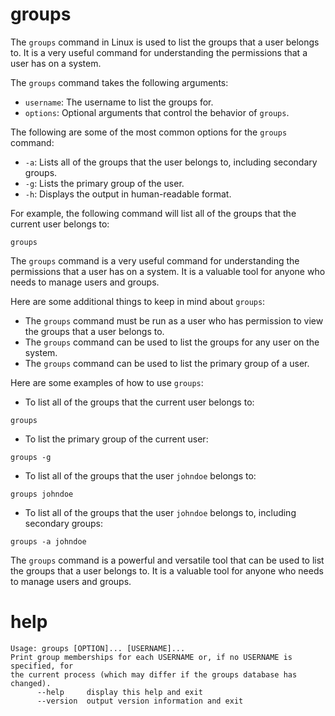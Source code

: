 # groups

The `groups` command in Linux is used to list the groups that a user belongs to. It is a very useful command for understanding the permissions that a user has on a system.

The `groups` command takes the following arguments:

* `username`: The username to list the groups for.
* `options`: Optional arguments that control the behavior of `groups`.

The following are some of the most common options for the `groups` command:

* `-a`: Lists all of the groups that the user belongs to, including secondary groups.
* `-g`: Lists the primary group of the user.
* `-h`: Displays the output in human-readable format.

For example, the following command will list all of the groups that the current user belongs to:

```
groups
```

The `groups` command is a very useful command for understanding the permissions that a user has on a system. It is a valuable tool for anyone who needs to manage users and groups.

Here are some additional things to keep in mind about `groups`:

* The `groups` command must be run as a user who has permission to view the groups that a user belongs to.
* The `groups` command can be used to list the groups for any user on the system.
* The `groups` command can be used to list the primary group of a user.

Here are some examples of how to use `groups`:

* To list all of the groups that the current user belongs to:
```
groups
```
* To list the primary group of the current user:
```
groups -g
```
* To list all of the groups that the user `johndoe` belongs to:
```
groups johndoe
```
* To list all of the groups that the user `johndoe` belongs to, including secondary groups:
```
groups -a johndoe
```

The `groups` command is a powerful and versatile tool that can be used to list the groups that a user belongs to. It is a valuable tool for anyone who needs to manage users and groups.




# help 

```
Usage: groups [OPTION]... [USERNAME]...
Print group memberships for each USERNAME or, if no USERNAME is specified, for
the current process (which may differ if the groups database has changed).
      --help     display this help and exit
      --version  output version information and exit
```
